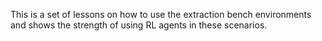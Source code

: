This is a set of lessons on how to use the extraction bench environments and shows the strength of using RL agents in these scenarios.
